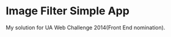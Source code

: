 Image Filter Simple App
=======================

My solution for UA Web Challenge 2014(Front End nomination).